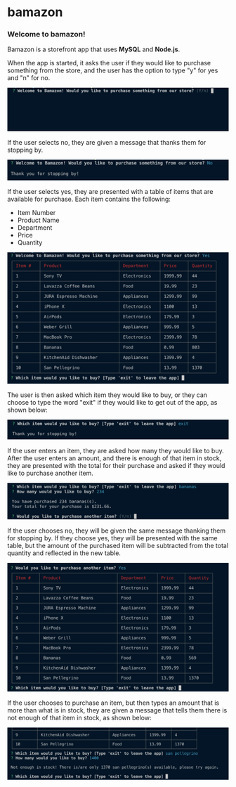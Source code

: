 # bamazon

### Welcome to bamazon!

Bamazon is a storefront app that uses **MySQL** and **Node.js**.

When the app is started, it asks the user if they would like to purchase something from the store, and the user has the option to type "y" for yes and "n" for no.

![Opening Message](https://github.com/ryanweingart/bamazon/blob/master/Images/Opening%20Message.png)

If the user selects no, they are given a message that thanks them for stopping by.

![Answer No](https://github.com/ryanweingart/bamazon/blob/master/Images/Answer%20No.png)

If the user selects yes, they are presented with a table of items that are available for purchase. Each item contains the following:

* Item Number
* Product Name
* Department
* Price
* Quantity

![Original Table](https://github.com/ryanweingart/bamazon/blob/master/Images/Original%20Table.png)

The user is then asked which item they would like to buy, or they can choose to type the word "exit" if they would like to get out of the app, as shown below:

![Answer Exit](https://github.com/ryanweingart/bamazon/blob/master/Images/Answer%20Exit.png)

If the user enters an item, they are asked how many they would like to buy. After the user enters an amount, and there is enough of that item in stock, they are presented with the total for their purchase and asked if they would like to purchase another item.

![Total Purchase](https://github.com/ryanweingart/bamazon/blob/master/Images/Total%20Purchase.png)

If the user chooses no, they will be given the same message thanking them for stopping by. If they choose yes, they will be presented with the same table, but the amount of the purchased item will be subtracted from the total quantity and reflected in the new table.

![Updated Table](https://github.com/ryanweingart/bamazon/blob/master/Images/Updated%20Table.png)

If the user chooses to purchase an item, but then types an amount that is more than what is in stock, they are given a message that tells them there is not enough of that item in stock, as shown below:

![Not Enough Stock](https://github.com/ryanweingart/bamazon/blob/master/Images/Not%20Enough%20Stock.png)

